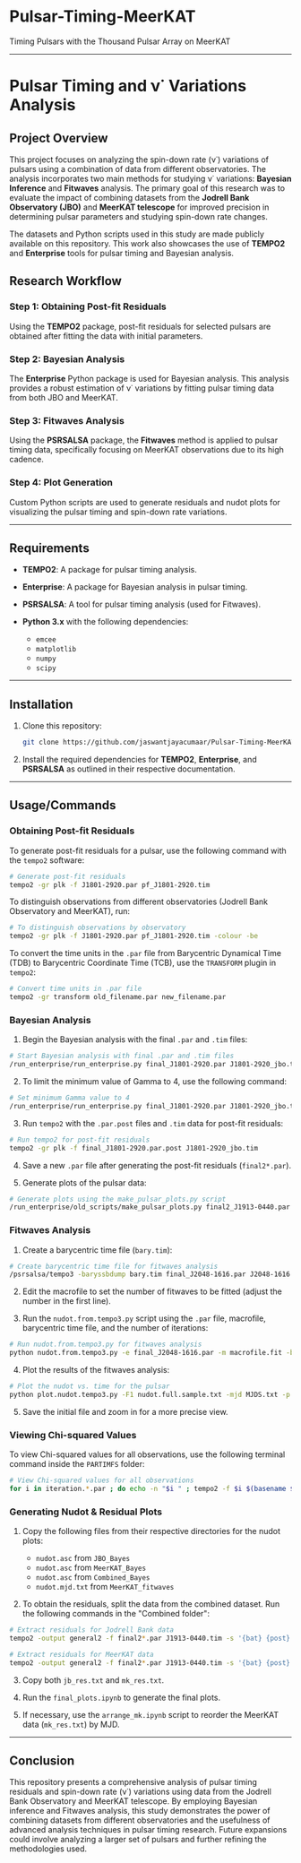# Pulsar-Timing-MeerKAT
Timing Pulsars with the Thousand Pulsar Array on MeerKAT

---

# Pulsar Timing and ν˙ Variations Analysis

## Project Overview

This project focuses on analyzing the spin-down rate (ν˙) variations of pulsars using a combination of data from different observatories. The analysis incorporates two main methods for studying ν˙ variations: **Bayesian Inference** and **Fitwaves** analysis. The primary goal of this research was to evaluate the impact of combining datasets from the **Jodrell Bank Observatory (JBO)** and **MeerKAT telescope** for improved precision in determining pulsar parameters and studying spin-down rate changes.

The datasets and Python scripts used in this study are made publicly available on this repository. This work also showcases the use of **TEMPO2** and **Enterprise** tools for pulsar timing and Bayesian analysis.

## Research Workflow

### Step 1: **Obtaining Post-fit Residuals**

Using the **TEMPO2** package, post-fit residuals for selected pulsars are obtained after fitting the data with initial parameters.

### Step 2: **Bayesian Analysis**

The **Enterprise** Python package is used for Bayesian analysis. This analysis provides a robust estimation of ν˙ variations by fitting pulsar timing data from both JBO and MeerKAT.

### Step 3: **Fitwaves Analysis**

Using the **PSRSALSA** package, the **Fitwaves** method is applied to pulsar timing data, specifically focusing on MeerKAT observations due to its high cadence.

### Step 4: **Plot Generation**

Custom Python scripts are used to generate residuals and nudot plots for visualizing the pulsar timing and spin-down rate variations.

---

## Requirements

* **TEMPO2**: A package for pulsar timing analysis.
* **Enterprise**: A package for Bayesian analysis in pulsar timing.
* **PSRSALSA**: A tool for pulsar timing analysis (used for Fitwaves).
* **Python 3.x** with the following dependencies:

  * `emcee`
  * `matplotlib`
  * `numpy`
  * `scipy`

---

## Installation

1. Clone this repository:

   ```bash
   git clone https://github.com/jaswantjayacumaar/Pulsar-Timing-MeerKAT.git
   ```

2. Install the required dependencies for **TEMPO2**, **Enterprise**, and **PSRSALSA** as outlined in their respective documentation.

---

## Usage/Commands

### Obtaining Post-fit Residuals

To generate post-fit residuals for a pulsar, use the following command with the `tempo2` software:

```bash
# Generate post-fit residuals
tempo2 -gr plk -f J1801-2920.par pf_J1801-2920.tim
```

To distinguish observations from different observatories (Jodrell Bank Observatory and MeerKAT), run:

```bash
# To distinguish observations by observatory
tempo2 -gr plk -f J1801-2920.par pf_J1801-2920.tim -colour -be
```

To convert the time units in the `.par` file from Barycentric Dynamical Time (TDB) to Barycentric Coordinate Time (TCB), use the `TRANSFORM` plugin in `tempo2`:

```bash
# Convert time units in .par file
tempo2 -gr transform old_filename.par new_filename.par
```

### Bayesian Analysis

1. Begin the Bayesian analysis with the final `.par` and `.tim` files:

```bash
# Start Bayesian analysis with final .par and .tim files
/run_enterprise/run_enterprise.py final_J1801-2920.par J1801-2920_jbo.tim -j -A -8 --emcee -N 1000 --nwalk 32 -t4 --plot-chain
```

2. To limit the minimum value of Gamma to 4, use the following command:

```bash
# Set minimum Gamma value to 4
/run_enterprise/run_enterprise.py final_J1801-2920.par J1801-2920_jbo.tim -j -A -8 --emcee -N 1000 --nwalk 32 -t4 --plot-chain --red-gamma-min 4
```

3. Run `tempo2` with the `.par.post` files and `.tim` data for post-fit residuals:

```bash
# Run tempo2 for post-fit residuals
tempo2 -gr plk -f final_J1801-2920.par.post J1801-2920_jbo.tim
```

4. Save a new `.par` file after generating the post-fit residuals (`final2*.par`).

5. Generate plots of the pulsar data:

```bash
# Generate plots using the make_pulsar_plots.py script
/run_enterprise/old_scripts/make_pulsar_plots.py final2_J1913-0440.par J1801-2920_jbo.tim final2_J1801-2920.par
```

### Fitwaves Analysis

1. Create a barycentric time file (`bary.tim`):

```bash
# Create barycentric time file for fitwaves analysis
/psrsalsa/tempo3 -baryssbdump bary.tim final_J2048-1616.par J2048-1616.tim
```

2. Edit the macrofile to set the number of fitwaves to be fitted (adjust the number in the first line).

3. Run the `nudot.from.tempo3.py` script using the `.par` file, macrofile, barycentric time file, and the number of iterations:

```bash
# Run nudot.from.tempo3.py for fitwaves analysis
python nudot.from.tempo3.py -e final_J2048-1616.par -m macrofile.fit -b bary.tim -n 20
```

4. Plot the results of the fitwaves analysis:

```bash
# Plot the nudot vs. time for the pulsar
python plot.nudot.tempo3.py -F1 nudot.full.sample.txt -mjd MJDS.txt -p J1801-2920
```

5. Save the initial file and zoom in for a more precise view.

### Viewing Chi-squared Values

To view Chi-squared values for all observations, use the following terminal command inside the `PARTIMFS` folder:

```bash
# View Chi-squared values for all observations
for i in iteration.*.par ; do echo -n "$i " ; tempo2 -f $i $(basename $i .par).tim | grep Chisqr ; done
```

### Generating Nudot & Residual Plots

1. Copy the following files from their respective directories for the nudot plots:

   * `nudot.asc` from `JBO_Bayes`
   * `nudot.asc` from `MeerKAT_Bayes`
   * `nudot.asc` from `Combined_Bayes`
   * `nudot.mjd.txt` from `MeerKAT_fitwaves`

2. To obtain the residuals, split the data from the combined dataset. Run the following commands in the "Combined folder":

```bash
# Extract residuals for Jodrell Bank data
tempo2 -output general2 -f final2*.par J1913-0440.tim -s '{bat} {post} {err} {clkchain}\n' | grep JB | awk '{print $1,$2,$3}'  > jb_res.txt
```

```bash
# Extract residuals for MeerKAT data
tempo2 -output general2 -f final2*.par J1913-0440.tim -s '{bat} {post} {err} {clkchain}\n' | grep 'meerkat->' | awk '{print $1,$2,$3}' > mk_res.txt
```

3. Copy both `jb_res.txt` and `mk_res.txt`.

4. Run the `final_plots.ipynb` to generate the final plots.

5. If necessary, use the `arrange_mk.ipynb` script to reorder the MeerKAT data (`mk_res.txt`) by MJD.

---

## Conclusion

This repository presents a comprehensive analysis of pulsar timing residuals and spin-down rate (ν˙) variations using data from the Jodrell Bank Observatory and MeerKAT telescope. By employing Bayesian inference and Fitwaves analysis, this study demonstrates the power of combining datasets from different observatories and the usefulness of advanced analysis techniques in pulsar timing research. Future expansions could involve analyzing a larger set of pulsars and further refining the methodologies used.
